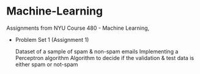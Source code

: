 Machine-Learning
================

Assignments from NYU Course 480 - Machine Learning,

- Problem Set 1 (Assignment 1)

    Dataset of a sample of spam & non-spam emails
    Implementing a Perceptron algorithm
    Algorithm to decide if the validation & test data is either spam or not-spam